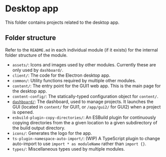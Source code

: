 # Desktop app

This folder contains projects related to the desktop app.

## Folder structure

Refer to the `README.md` in each individual module (if it exists) for the
internal folder structure of the module.

- `assets/`: Icons and images used by other modules. Currently these are only
  used by `dashboard/`.
- `client/`: The code for the Electron desktop app.
- `common/`: Utility functions required by multiple other modules.
- `content/`: The entry point for the GUI1 web app. This is the main page for
  the desktop app.
- `content-config/`: The statically-typed configuration object for `content/`.
- [`dashboard/`](./lib/dashboard/README.md): The dashboard, used to manage
  projects. It launches the GUI (located in `content/` for GUI1, or `/app/gui2/`
  for GUI2) when a project is opened.
- `esbuild-plugin-copy-directories/`: An ESBuild plugin for continuously copying
  directories from the a given location to a given subdirectory of the build
  output directory.
- `icons/`: Generates the logo for the app.
- `ts-plugin-namespace-auto-import/`: (WIP) A TypeScript plugin to change
  auto-import to use `import * as moduleName` rather than `import {}`.
- `types/`: Miscellaneous types used by multiple modules.
